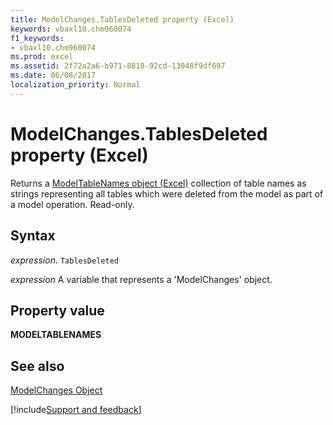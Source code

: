 ```yaml
---
title: ModelChanges.TablesDeleted property (Excel)
keywords: vbaxl10.chm960074
f1_keywords:
- vbaxl10.chm960074
ms.prod: excel
ms.assetid: 2f72a2a6-b971-8818-92cd-13048f9df697
ms.date: 06/08/2017
localization_priority: Normal
---
```



# ModelChanges.TablesDeleted property (Excel)

Returns a [ModelTableNames object (Excel)](Excel.modeltablenames.md) collection of table names as strings representing all tables which were deleted from the model as part of a model operation. Read-only.


## Syntax

_expression_. `TablesDeleted`

_expression_ A variable that represents a 'ModelChanges' object.


## Property value

 **MODELTABLENAMES**


## See also



[ModelChanges Object](Excel.modelchanges.md)

[!include[Support and feedback](~/includes/feedback-boilerplate.md)]